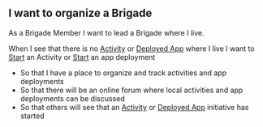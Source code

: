 ## I want to organize a Brigade
As a Brigade Member I want to lead a Brigade where I live.

When I see that there is no [Activity](activity.md) or [Deployed App](deployed_app.md) where I live I want to [Start](start_activity.md) an Activity or [Start](start_app_deployment.md) an app deployment

* So that I have a place to organize and track activities and app deployments
* So that there will be an online forum where local activities and app deployments can be discussed
* So that others will see that an [Activity](activity.md) or [Deployed App](deployed_app.md) initiative has started